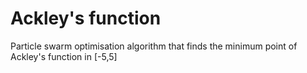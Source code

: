 # Ackley's function
Particle swarm optimisation algorithm that finds the minimum point of Ackley's function in [-5,5]
